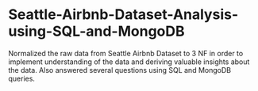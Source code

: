 # Seattle-Airbnb-Dataset-Analysis-using-SQL-and-MongoDB
Normalized the raw data from Seattle Airbnb Dataset to 3 NF in order to implement understanding of the data and deriving valuable insights about the data. Also answered several questions using SQL and MongoDB queries.
